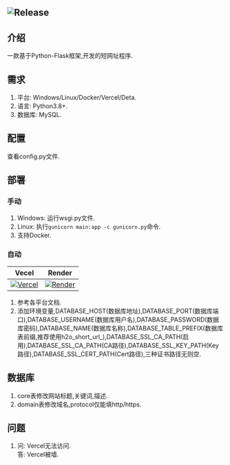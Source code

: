 ![Release](https://img.shields.io/badge/Release-1.1.6-blue)
---
## 介绍
一款基于Python-Flask框架,开发的短网址程序.
## 需求
1. 平台: Windows/Linux/Docker/Vercel/Deta.
2. 语言: Python3.8+.
3. 数据库: MySQL.
## 配置
查看config.py文件.
## 部署
### 手动
1. Windows: 运行wsgi.py文件.
2. Linux: 执行`gunicorn main:app -c gunicorn.py`命令.
3. 支持Docker.
### 自动
Vecel|Render
---|---
[![Vercel](https://vercel.com/button)](https://vercel.com/import/project?template=https://github.com/H2Oye/H2O-Short-Url)|[![Render](https://render.com/images/deploy-to-render-button.svg)](https://render.com/deploy?repo=https://github.com/H2Oye/H2O-Short-Url)
1. 参考各平台文档.
2. 添加环境变量,DATABASE_HOST(数据库地址),DATABASE_PORT(数据库端口),DATABASE_USERNAME(数据库用户名),DATABASE_PASSWORD(数据库密码),DATABASE_NAME(数据库名称),DATABASE_TABLE_PREFIX(数据库表前缀,推荐使用h2o_short_url_),DATABASE_SSL_CA_PATH(启用),DATABASE_SSL_CA_PATH(CA路径),DATABASE_SSL_KEY_PATH(Key路径),DATABASE_SSL_CERT_PATH(Cert路径),三种证书路径无则空.
## 数据库
1. core表修改网站标题,关键词,描述.
2. domain表修改域名,protocol仅能填http/https.
## 问题
1. 问: Vercel无法访问.  
   答: Vercel被墙.